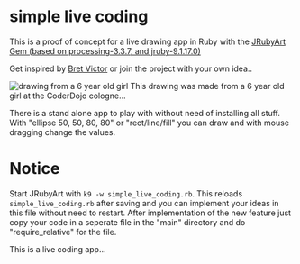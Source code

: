 simple live coding
===============

This is a proof of concept for a live drawing app in Ruby with
the [JRubyArt Gem (based on processing-3.3.7, and jruby-9.1.17.0)](https://github.com/ruby-processing/JRubyArt)

Get inspired by [Bret Victor](http://worrydream.com/#!/LearnableProgramming) or join the project with your own idea..

![drawing from a 6 year old girl](http://i43.tinypic.com/15n8x9v.jpg)
This drawing was made from a 6 year old girl at the CoderDojo cologne...

There is a stand alone app to play with without need of installing all stuff.
With "ellipse 50, 50, 80, 80" or "rect/line/fill" you can draw and with mouse dragging change the values.


Notice
===============

Start JRubyArt with `k9 -w simple_live_coding.rb`. This reloads `simple_live_coding.rb` after saving and you can implement your ideas in this file
without need to restart. After implementation of the new feature just copy your code in a seperate file in the "main" directory and do "require_relative" for the file.

This is a live coding app...

